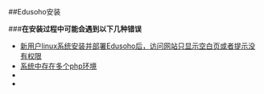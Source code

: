 ##Edusoho安装 

###**在安装过程中可能会遇到以下几种错误**

* [新用户linux系统安装并部署Edusoho后，访问网站只显示空白页或者提示没有权限](Edusoho权限设置.md)
* [系统中存在多个php环境](PHP配置问题)
* []()
* []()